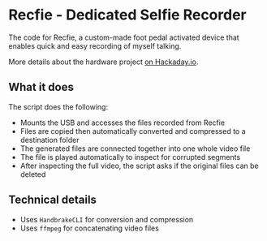 # Recfie - Dedicated Selfie Recorder
The code for Recfie, a custom-made foot pedal activated device that enables quick and easy recording of myself talking.

More details about the hardware project [on Hackaday.io](https://hackaday.io/project/168246-recfie-dedicated-selfie-recorder).

## What it does
The script does the following:
  * Mounts the USB and accesses the files recorded from Recfie
  * Files are copied then automatically converted and compressed to a destination folder
  * The generated files are connected together into one whole video file
  * The file is played automatically to inspect for corrupted segments
  * After inspecting the full video, the script asks if the original files can be deleted
  
## Technical details
  * Uses `HandbrakeCLI` for conversion and compression
  * Uses `ffmpeg` for concatenating video files
